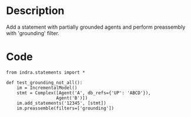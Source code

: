 # Description
Add a statement with partially grounded agents and perform preassembly with 'grounding' filter.

# Code
```
from indra.statements import *

def test_grounding_not_all():
    im = IncrementalModel()
    stmt = Complex([Agent('A', db_refs={'UP': 'ABCD'}), 
                   Agent('B')])
    im.add_statements('12345', [stmt])
    im.preassemble(filters=['grounding'])

```
